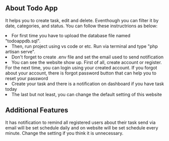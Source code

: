 
## About Todo App

It helps you to create task, edit and delete. Eventhough you can filter it by date, categories, and status. You can follow these instructrions as below: 
<li>For first time you have to upload the database file named "todoappdb.sql".</li>
<li>Then, run project using vs code or etc. Run via terminal and type "php artisan serve".</li>
<li>Don't forget to create .env file and set the email used to send notification</li>
<li>You can see the website show up. First of all, create account or register. For the next time, you can login using your created account. If you forgot about your account, there is forgot password button that can help you to reset your password</li>
<li>Create your task and there is a notification on dashboard if you have task today</li>
<li>The last but not least, you can change the default setting of this website</li>

## Additional Features
It has notification to remind all registered users about their task send via email will be set schedule daily and on website will be set schedule every minute. Change the setting if you think it is unnecessary.
